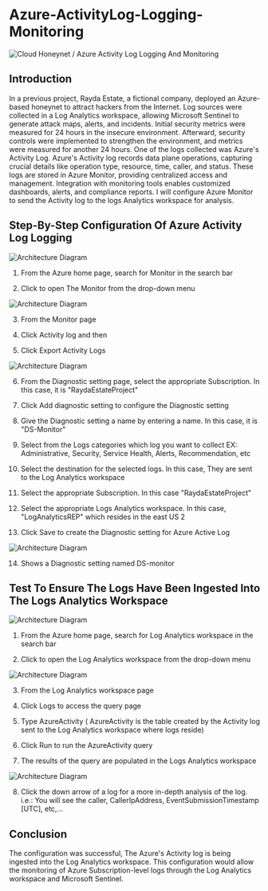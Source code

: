 # Azure-ActivityLog-Logging-Monitoring

![Cloud Honeynet / Azure Activity Log Logging And Monitoring](https://i.imgur.com/vYEyapb.jpg)

## Introduction

In a previous project, Rayda Estate, a fictional company, deployed an Azure-based honeynet to attract hackers from the Internet. Log sources were collected in a Log Analytics workspace, allowing Microsoft Sentinel to generate attack maps, alerts, and incidents. Initial security metrics were measured for 24 hours in the insecure environment. Afterward, security controls were implemented to strengthen the environment, and metrics were measured for another 24 hours. One of the logs collected was Azure's Activity Log. Azure's Activity log records data plane operations, capturing crucial details like operation type, resource, time, caller, and status. These logs are stored in Azure Monitor, providing centralized access and management. Integration with monitoring tools enables customized dashboards, alerts, and compliance reports. I will configure Azure Monitor to send the Activity log to the logs Analytics workspace for analysis.

## Step-By-Step Configuration Of Azure Activity Log Logging

![Architecture Diagram](https://i.imgur.com/rXoG07d.jpg)

1. From the Azure home page, search for Monitor in the search bar

2. Click to open The Monitor from the drop-down menu

![Architecture Diagram](https://i.imgur.com/SBpcXUH.jpg)

3. From the Monitor page

4. Click Activity log and then

5. Click Export Activity Logs

![Architecture Diagram](https://i.imgur.com/yGowO5L.jpg)

6. From the Diagnostic setting page, select the appropriate Subscription. In this case, it is "RaydaEstateProject" 

7. Click Add diagnostic setting to configure the Diagnostic setting

8. Give the Diagnostic setting a name by entering a name. In this case, it is "DS-Monitor"

9. Select from the Logs categories which log you want to collect
  EX: Administrative, Security, Service Health, Alerts, Recommendation, etc

10. Select the destination for the selected logs. In this case, They are sent to the Log Analytics workspace

11. Select the appropriate Subscription. In this case "RaydaEstateProject"

12. Select the appropriate Logs Analytics workspace. In this case, "LogAnalyticsREP" which resides in the east US 2

13. Click Save to create the Diagnostic setting for Azure Active Log

![Architecture Diagram](https://i.imgur.com/p3Ykccq.jpg)

14. Shows a Diagnostic setting named DS-monitor
    
## Test To Ensure The Logs Have Been Ingested Into The Logs Analytics Workspace

![Architecture Diagram](https://i.imgur.com/DpfQEML.jpg)

1. From the Azure home page, search for Log Analytics workspace in the search bar

2. Click to open the Log Analytics workspace from the drop-down menu

![Architecture Diagram](https://i.imgur.com/2xPJVxg.jpg)

3. From the Log Analytics workspace page

4. Click Logs to access the query page 

5. Type AzureActivity ( AzureActivity is the table created by the Activity log sent to the Log Analytics workspace where logs reside)

6. Click Run to run the AzureActivity query 

7. The results of the query are populated in the Logs Analytics workspace 

![Architecture Diagram](https://i.imgur.com/su9h1Jc.jpg)

8. Click the down arrow of a log for a more in-depth analysis of the log. i.e.: You will see the caller, CallerIpAddress, EventSubmissionTimestamp [UTC], etc,...

## Conclusion
The configuration was successful, The Azure's Activity log is being ingested into the Log Analytics workspace. This configuration would allow the monitoring of Azure Subscription-level logs through the Log Analytics workspace and Microsoft Sentinel. 
